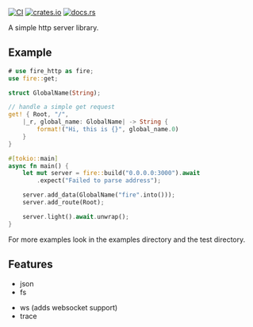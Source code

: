 [![CI](https://github.com/fire-lib/fire-http/actions/workflows/ci.yaml/badge.svg)](https://github.com/fire-lib/fire-http/actions/workflows/ci.yaml)
[![crates.io](https://img.shields.io/crates/v/fire-http)](https://crates.io/crates/fire-http)
[![docs.rs](https://img.shields.io/docsrs/fire-http)](https://docs.rs/fire-http)

A simple http server library.

## Example
```rust no_run
# use fire_http as fire;
use fire::get;

struct GlobalName(String);

// handle a simple get request
get! { Root, "/",
	|_r, global_name: GlobalName| -> String {
		format!("Hi, this is {}", global_name.0)
	}
}

#[tokio::main]
async fn main() {
	let mut server = fire::build("0.0.0.0:3000").await
		.expect("Failed to parse address");

	server.add_data(GlobalName("fire".into()));
	server.add_route(Root);

	server.light().await.unwrap();
}
```

For more examples look in the examples directory and the test directory.

## Features
- json
- fs
<!-- - http2 (enables http 2 support) -->
- ws (adds websocket support)
- trace